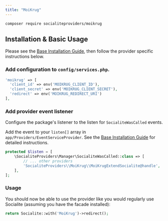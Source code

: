 ```yaml
---
title: "MoiKrug"
---
```


```bash
composer require socialiteproviders/moikrug
```

## Installation & Basic Usage

Please see the [Base Installation Guide](https://socialiteproviders.com/usage.html), then follow the provider specific instructions below.

### Add configuration to `config/services.php`.

```php
'moikrug' => [    
  'client_id' => env('MOIKRUG_CLIENT_ID'),  
  'client_secret' => env('MOIKRUG_CLIENT_SECRET'),  
  'redirect' => env('MOIKRUG_REDIRECT_URI') 
],
```

### Add provider event listener

Configure the package's listener to the listen for `SocialiteWasCalled` events. 

Add the event to your `listen[]` array  in `app/Providers/EventServiceProvider`. See the [Base Installation Guide](https://socialiteproviders.com/usage.html) for detailed instructions.

```php
protected $listen = [
    \SocialiteProviders\Manager\SocialiteWasCalled::class => [
        // ... other providers
        'SocialiteProviders\\MoiKrug\\MoiKrugExtendSocialite@handle',
    ],
];
```

### Usage

You should now be able to use the provider like you would regularly use Socialite (assuming you have the facade installed):

```php
return Socialite::with('MoiKrug')->redirect();
```
